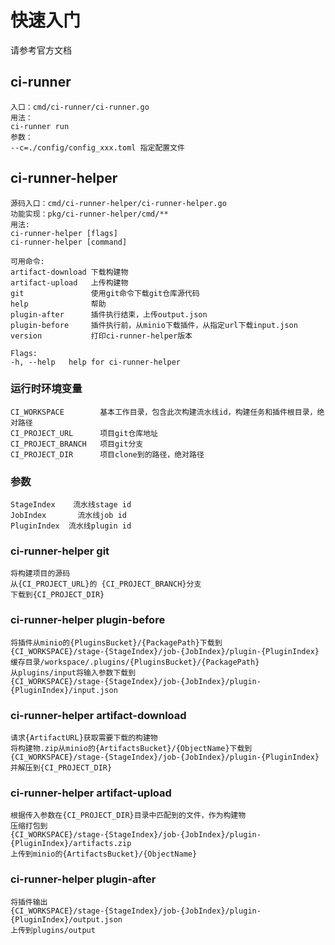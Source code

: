 # 快速入门

请参考官方文档

## ci-runner

    入口：cmd/ci-runner/ci-runner.go
    用法：
    ci-runner run 
    参数：
    --c=./config/config_xxx.toml 指定配置文件



## ci-runner-helper

    源码入口：cmd/ci-runner-helper/ci-runner-helper.go
    功能实现：pkg/ci-runner-helper/cmd/**
    用法:
    ci-runner-helper [flags]
    ci-runner-helper [command]
    
    可用命令:
    artifact-download 下载构建物
    artifact-upload   上传构建物
    git               使用git命令下载git仓库源代码
    help              帮助
    plugin-after      插件执行结束，上传output.json
    plugin-before     插件执行前，从minio下载插件，从指定url下载input.json
    version           打印ci-runner-helper版本
    
    Flags:
    -h, --help   help for ci-runner-helper

### 运行时环境变量

    CI_WORKSPACE        基本工作目录，包含此次构建流水线id，构建任务和插件根目录，绝对路径
    CI_PROJECT_URL      项目git仓库地址
    CI_PROJECT_BRANCH   项目git分支
    CI_PROJECT_DIR      项目clone到的路径，绝对路径

### 参数

    StageIndex    流水线stage id
    JobIndex       流水线job id
    PluginIndex  流水线plugin id

### ci-runner-helper git

    将构建项目的源码
    从{CI_PROJECT_URL}的 {CI_PROJECT_BRANCH}分支
    下载到{CI_PROJECT_DIR}

### ci-runner-helper plugin-before

    将插件从minio的{PluginsBucket}/{PackagePath}下载到
    {CI_WORKSPACE}/stage-{StageIndex}/job-{JobIndex}/plugin-{PluginIndex}
    缓存目录/workspace/.plugins/{PluginsBucket}/{PackagePath}
    从plugins/input将输入参数下载到
    {CI_WORKSPACE}/stage-{StageIndex}/job-{JobIndex}/plugin-{PluginIndex}/input.json

### ci-runner-helper artifact-download

    请求{ArtifactURL}获取需要下载的构建物
    将构建物.zip从minio的{ArtifactsBucket}/{ObjectName}下载到
    {CI_WORKSPACE}/stage-{StageIndex}/job-{JobIndex}/plugin-{PluginIndex}
    并解压到{CI_PROJECT_DIR}

### ci-runner-helper artifact-upload

    根据传入参数在{CI_PROJECT_DIR}目录中匹配到的文件，作为构建物
    压缩打包到
    {CI_WORKSPACE}/stage-{StageIndex}/job-{JobIndex}/plugin-{PluginIndex}/artifacts.zip
    上传到minio的{ArtifactsBucket}/{ObjectName}

### ci-runner-helper plugin-after

    将插件输出
    {CI_WORKSPACE}/stage-{StageIndex}/job-{JobIndex}/plugin-{PluginIndex}/output.json
    上传到plugins/output
